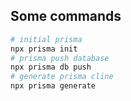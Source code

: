 ## Some commands

```sh
# initial prisma
npx prisma init
# prisma push database
npx prisma db push
# generate prisma cline
npx prisma generate
```
